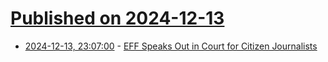 # [Published on 2024-12-13](index.md)

* [2024-12-13, 23:07:00](https://soylentnews.org/article.pl?sid=24/12/13/0429208&from=rss) - [EFF Speaks Out in Court for Citizen Journalists](https://soylentnews.org/article.pl?sid=24/12/13/0429208&from=rss)
